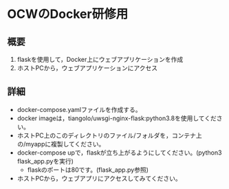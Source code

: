 # OCWのDocker研修用

## 概要
1. flaskを使用して，Docker上にウェブアプリケーションを作成
1. ホストPCから，ウェブアプリケーションにアクセス

## 詳細
- docker-compose.yamlファイルを作成する。
- docker imageは，tiangolo/uwsgi-nginx-flask:python3.8を使用してください。
- ホストPC上のこのディレクトリのファイル/フォルダを，コンテナ上の/myappに複製してください。
- docker-compose upで，flaskが立ち上がるようにしてください。(python3 flask_app.pyを実行)
  - flaskのポートは80です。(flask_app.py参照)
- ホストPCから，ウェブアプリにアクセスしてみてください。
